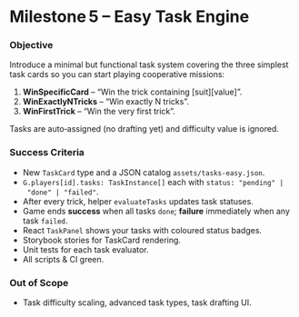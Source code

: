 # Milestone 5 – Easy Task Engine

### Objective
Introduce a minimal but functional task system covering the three simplest
task cards so you can start playing cooperative missions:

1. **WinSpecificCard** – “Win the trick containing [suit][value]”.
2. **WinExactlyNTricks** – “Win exactly N tricks”.
3. **WinFirstTrick** – “Win the very first trick”.

Tasks are auto‑assigned (no drafting yet) and difficulty value is ignored.

### Success Criteria
* New `TaskCard` type and a JSON catalog `assets/tasks-easy.json`.
* `G.players[id].tasks: TaskInstance[]` each with `status: "pending" | "done" | "failed"`.
* After every trick, helper `evaluateTasks` updates task statuses.
* Game ends **success** when all tasks `done`; **failure** immediately when any task `failed`.
* React `TaskPanel` shows your tasks with coloured status badges.
* Storybook stories for TaskCard rendering.
* Unit tests for each task evaluator.
* All scripts & CI green.

### Out of Scope
* Task difficulty scaling, advanced task types, task drafting UI.
